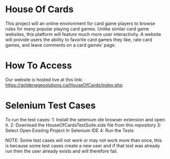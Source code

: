 # House Of Cards
This project will an online environment for card game players to browse rules for many popular playing card games. Unlike similar card game websites, this platform will feature much more user interactivity. A website will provide users the ability to favorite card games they like, rate card games, and leave comments on a card games’ page.

# How To Access
Our website is hosted live at this link:
https://goldenagesolutions.ca/HouseOfCards/index.php

# Selenium Test Cases
To run the test cases:
1: Install the selenium ide browser extension and open it.
2: Download the HouseOfCardsTestSuite.side file from this repository
3: Select Open Existing Project In Selenium IDE
4: Run the Tests

NOTE: Some test cases will not work or may not work more than once, this is because some test cases create a new user and if that test was already run then the user already exists and will therefore fail.
